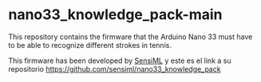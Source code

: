 # nano33_knowledge_pack-main

This repository contains the firmware that the Arduino Nano 33 must have to be able to recognize different strokes in tennis.

This firmware has been developed by [SensiML](https://sensiml.com/) y este es el link a su repositorio https://github.com/sensiml/nano33_knowledge_pack
